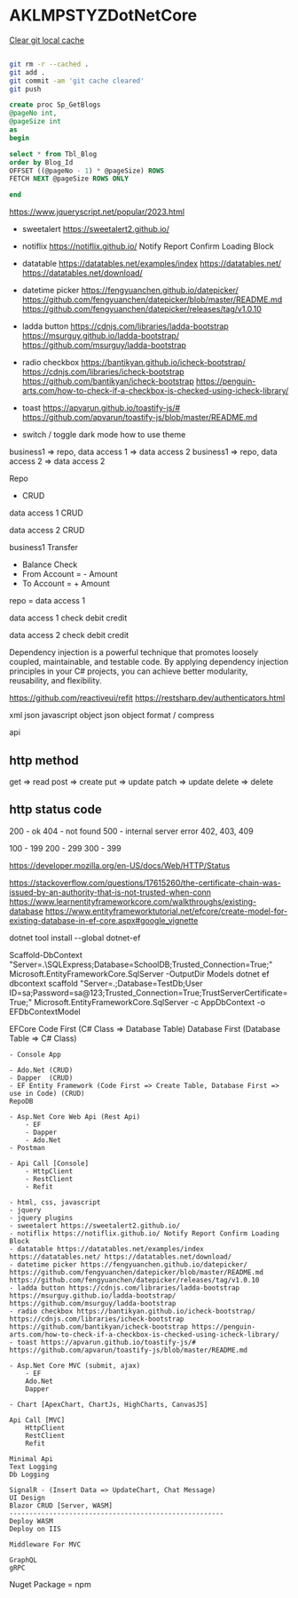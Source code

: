 # AKLMPSTYZDotNetCore

[Clear git local cache](https://stackoverflow.com/questions/41863484/clear-git-local-cache)

```bash

git rm -r --cached .
git add .
git commit -am 'git cache cleared'
git push

```

```sql
create proc Sp_GetBlogs
@pageNo int,
@pageSize int
as
begin

select * from Tbl_Blog
order by Blog_Id
OFFSET ((@pageNo - 1) * @pageSize) ROWS
FETCH NEXT @pageSize ROWS ONLY

end
```

https://www.jqueryscript.net/popular/2023.html

- sweetalert https://sweetalert2.github.io/

- notiflix https://notiflix.github.io/ Notify Report Confirm Loading Block

- datatable https://datatables.net/examples/index https://datatables.net/ https://datatables.net/download/

- datetime picker https://fengyuanchen.github.io/datepicker/ https://github.com/fengyuanchen/datepicker/blob/master/README.md https://github.com/fengyuanchen/datepicker/releases/tag/v1.0.10

- ladda button https://cdnjs.com/libraries/ladda-bootstrap https://msurguy.github.io/ladda-bootstrap/ https://github.com/msurguy/ladda-bootstrap

- radio checkbox https://bantikyan.github.io/icheck-bootstrap/ https://cdnjs.com/libraries/icheck-bootstrap https://github.com/bantikyan/icheck-bootstrap https://penguin-arts.com/how-to-check-if-a-checkbox-is-checked-using-icheck-library/

- toast https://apvarun.github.io/toastify-js/# https://github.com/apvarun/toastify-js/blob/master/README.md

- switch / toggle dark mode how to use theme

business1 => repo, data access 1 => data access 2
business1 => repo, data access 2 => data access 2

Repo
- CRUD

data access 1
CRUD

data access 2
CRUD

business1
Transfer
- Balance Check
- From Account = - Amount
- To Account = + Amount

repo = data access 1

data access 1
check
debit
credit

data access 2
check
debit
credit


Dependency injection is a powerful technique that promotes loosely coupled, maintainable, and testable code. By applying dependency injection principles in your C# projects, you can achieve better modularity, reusability, and flexibility.

https://github.com/reactiveui/refit
https://restsharp.dev/authenticators.html

xml
json 
javascript object
json object
format / compress

api

http method
-----------------
get     => read
post    => create
put     => update
patch   => update
delete  => delete

http status code
-----------------
200 - ok
404 - not found
500 - internal server error
402, 403, 409

100 - 199
200 - 299
300 - 399

https://developer.mozilla.org/en-US/docs/Web/HTTP/Status

https://stackoverflow.com/questions/17615260/the-certificate-chain-was-issued-by-an-authority-that-is-not-trusted-when-conn
https://www.learnentityframeworkcore.com/walkthroughs/existing-database
https://www.entityframeworktutorial.net/efcore/create-model-for-existing-database-in-ef-core.aspx#google_vignette

dotnet tool install --global dotnet-ef

Scaffold-DbContext "Server=.\SQLExpress;Database=SchoolDB;Trusted_Connection=True;" Microsoft.EntityFrameworkCore.SqlServer -OutputDir Models
dotnet ef dbcontext scaffold "Server=.;Database=TestDb;User ID=sa;Password=sa@123;Trusted_Connection=True;TrustServerCertificate=True;" Microsoft.EntityFrameworkCore.SqlServer -c AppDbContext -o EFDbContextModel

EFCore
Code First (C# Class => Database Table)
Database First (Database Table => C# Class)




```
- Console App

- Ado.Net (CRUD)
- Dapper  (CRUD)
- EF Entity Framework (Code First => Create Table, Database First => use in Code) (CRUD)
RepoDB

- Asp.Net Core Web Api (Rest Api)
    - EF
    - Dapper
    - Ado.Net
- Postman

- Api Call [Console]
    - HttpClient
    - RestClient
    - Refit

- html, css, javascript
- jquery
- jquery plugins
- sweetalert https://sweetalert2.github.io/
- notiflix https://notiflix.github.io/ Notify Report Confirm Loading Block
- datatable https://datatables.net/examples/index https://datatables.net/ https://datatables.net/download/
- datetime picker https://fengyuanchen.github.io/datepicker/ https://github.com/fengyuanchen/datepicker/blob/master/README.md https://github.com/fengyuanchen/datepicker/releases/tag/v1.0.10
- ladda button https://cdnjs.com/libraries/ladda-bootstrap https://msurguy.github.io/ladda-bootstrap/ https://github.com/msurguy/ladda-bootstrap
- radio checkbox https://bantikyan.github.io/icheck-bootstrap/ https://cdnjs.com/libraries/icheck-bootstrap https://github.com/bantikyan/icheck-bootstrap https://penguin-arts.com/how-to-check-if-a-checkbox-is-checked-using-icheck-library/
- toast https://apvarun.github.io/toastify-js/# https://github.com/apvarun/toastify-js/blob/master/README.md

- Asp.Net Core MVC (submit, ajax)
    - EF 
    Ado.Net
    Dapper

- Chart [ApexChart, ChartJs, HighCharts, CanvasJS]

Api Call [MVC]
    HttpClient
    RestClient
    Refit

Minimal Api
Text Logging
Db Logging

SignalR - (Insert Data => UpdateChart, Chat Message)
UI Design
Blazor CRUD [Server, WASM]
------------------------------------------------------
Deploy WASM
Deploy on IIS

Middleware For MVC

GraphQL
gRPC
```

Nuget Package = npm